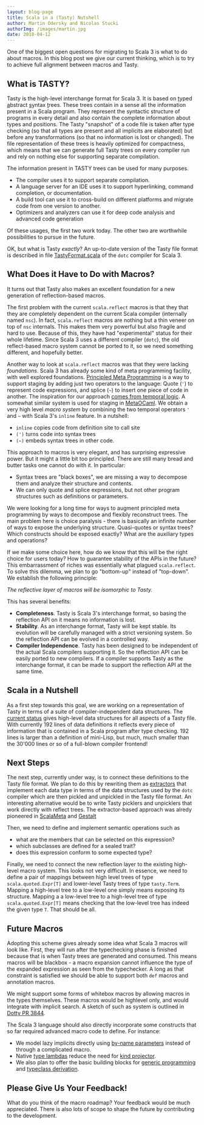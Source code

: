 ```yaml
---
layout: blog-page
title: Scala in a (Tasty) Nutshell
author: Martin Odersky and Nicolas Stucki
authorImg: /images/martin.jpg
date: 2018-04-12
---
```


One of the biggest open questions for migrating to Scala 3 is what to do about macros. In this blog post we give our current thinking, which is to try to achieve full alignment between macros and Tasty.

## What is TASTY?

Tasty is the high-level interchange format for Scala 3. It is based on <u>t</u>yped <u>a</u>bstract <u>s</u>yntax <u>t</u>rees. These trees contain in a sense all the information present in a Scala program. They represent the syntactic structure of programs in every detail and also contain the complete information about types and positions. The Tasty "snapshot" of a code file is taken after type checking (so that all types are present and all implicits are elaborated) but before any transformations (so that no information is lost or changed). The file representation of these trees is heavily optimized for compactness, which means that we can generate full Tasty trees on every compiler run and rely on nothing else for supporting separate compilation.

The information present in TASTY trees can be used for many purposes.

 - The compiler uses it to support separate compilation.
 - A language server for an IDE uses it to support hyperlinking, command completion, or documentation.
 - A build tool can use it to cross-build on different platforms and migrate code from one
   version to another.
 - Optimizers and analyzers can use it for deep code analysis and advanced code generation

Of these usages, the first two work today. The other two are worthwhile possibilities to pursue in the future.

OK, but what is Tasty _exactly_? An up-to-date version of the Tasty file format is described in file
[TastyFormat.scala](https://github.com/lampepfl/dotty/blob/master/compiler/src/dotty/tools/dotc/core/tasty/TastyFormat.scala)
of the `dotc` compiler for Scala 3.

## What Does it Have to Do with Macros?

It turns out that Tasty also makes an excellent foundation for a new generation of reflection-based macros.

The first problem with the current `scala.reflect` macros is that they that they are completely dependent on the current Scala compiler (internally named `nsc`). In fact, `scala.reflect` macros are nothing but a thin veneer on top of `nsc` internals. This makes them very powerful but also fragile and hard to use. Because of this, they have had "experimental" status for their whole lifetime. Since Scala 3 uses a different compiler (`dotc`), the old reflect-based macro system cannot be ported to it, so we need something different, and hopefully better.

Another way to look at `scala.reflect` macros was that they were lacking _foundations_. Scala 3 has already some kind of meta programming facility, with well explored foundations. [Principled Meta Programming](http://dotty.epfl.ch/docs/reference/principled-meta-programming.html) is a way to support staging by adding just two operators to the language: Quote (`'`) to represent code expressions, and splice (`~`) to insert one piece of code in another. The inspiration for our approach [comes from temporal logic](https://ieeexplore.ieee.org/abstract/document/561317/).  A somewhat similar system is used for staging in [MetaOCaml](http://okmij.org/ftp/ML/MetaOCaml.html).
We obtain a very high level _macro system_ by combining the two temporal operators `'` and `~` with Scala 3's `inline` feature. In a nutshell:

 - `inline` copies code from definition site to call site
 - `(')` turns code into syntax trees
 - `(~)` embeds syntax trees in other code.

This approach to macros is very elegant, and has surprising expressive power. But it might a little bit too principled. There are still many bread and butter tasks one cannot do with it. In particular:

 - Syntax trees are "black boxes", we are missing a way to decompose them and analyze their structure and contents.
 - We can only quote and splice expressions, but not other program structures such as definitions or parameters.

We were looking for a long time for ways to augment principled meta programming by ways to decompose and flexibly reconstruct trees. The main problem here is choice paralysis - there is basically an infinite number of ways to expose the underlying structure. Quasi-quotes or syntax trees? Which constructs should be exposed exactly? What are the auxiliary types and operations?

If we make some choice here, how do we know that this will be the right choice for users today? How to guarantee stability of the APIs in the future? This embarrassment of riches was essentially what plagued `scala.reflect`. To solve this dilemma, we plan to go "bottom-up" instead of "top-down". We establish the following principle:

  _The reflective layer of macros will be isomorphic to Tasty._

This has several benefits:

 - **Completeness**. Tasty is Scala 3's interchange format, so basing the reflection API on it means no information is lost.
 - **Stability**. As an interchange format, Tasty will be kept stable. Its evolution will be carefully managed with a strict versioning system. So the reflection API can be evolved in a controlled way.
 - **Compiler Independence**. Tasty has been designed to be independent of the actual Scala compilers supporting it.
So the reflection API can be easily ported to new compilers. If a compiler supports Tasty as the interchange format, it can be made to support the reflection API at the same time.

## Scala in a Nutshell

As a first step towards this goal, we are working on a representation of Tasty in terms of a suite of compiler-independent data structures. The [current status](https://github.com/lampepfl/dotty/blob/master/tests/pos/tasty/definitions.scala) gives high-level data structures for all aspects of a Tasty file. With currently 192 lines of data definitions it reflects every piece of information that is contained in a Scala program after type checking. 192 lines is larger than a definition of mini-Lisp, but much, much smaller than the 30'000 lines or so of a full-blown compiler frontend!

## Next Steps

The next step, currently under way, is to connect these definitions to the Tasty file format. We plan to do this by rewriting them as [extractors](https://docs.scala-lang.org/tour/extractor-objects.html) that implement each data type in terms of the data structures used by the `dotc` compiler which are then pickled and unpickled in the Tasty file format. An interesting alternative would be to write Tasty picklers and unpicklers that work directly with reflect trees. The extractor-based approach was alredy pioneered in [ScalaMeta](http://scalameta.org) and [Gestalt](https://github.com/liufengyun/gestalt)

Then, we need to define and implement semantic operations such as

 - what are the members that can be selected on this expression?
 - which subclasses are defined for a sealed trait?
 - does this expression conform to some expected type?

Finally, we need to connect the new reflection layer to the existing high-level macro system. This looks not very difficult. In essence, we need to define a pair of mappings between high level trees of type `scala.quoted.Expr[T]` and lower-level Tasty trees of type `tasty.Term`. Mapping a high-level tree to a low-level one simply means exposing its structure. Mapping a a low-level tree to a high-level tree of type `scala.quoted.Expr[T]` means checking that the low-level tree has indeed the given type `T`. That should be all.

## Future Macros

Adopting this scheme gives already some idea what Scala 3 macros will look like. First, they will run after the typechecking phase is finished because that is when Tasty trees are generated and consumed. This means macros will be blackbox - a macro expansion cannot influence the type of the expanded expression as seen from the typechecker. A long as that constraint is satisfied we should be able to support both `def` macros and annotation macros.

We might support some forms of whitebox macros by allowing macros in the types themselves. These macros would be highlevel only, and would integrate with implicit search. A sketch of such as system is outlined in [Dotty PR 3844](https://github.com/lampepfl/dotty/pull/3844]).

The Scala 3 language should also directly incorporate some constructs that so far required
advanced macro code to define. For instance:

 - We model lazy implicits directly using
[by-name parameters](http://dotty.epfl.ch/docs/reference/implicit-by-name-parameters.html) instead of through a complicated macro.
 - Native [type lambdas](http://dotty.epfl.ch/docs/reference/type-lambdas.html) reduce the need for
   [kind projector](https://github.com/non/kind-projector).
 - We also plan to offer the basic building blocks for [generic programming](https://github.com/milessabin/shapeless) and [typeclass derivation](https://github.com/propensive/magnolia).

## Please Give Us Your Feedback!

What do you think of the macro roadmap? Your feedback would be much appreciated. There is also lots of scope to shape the future by contributing to the development.
